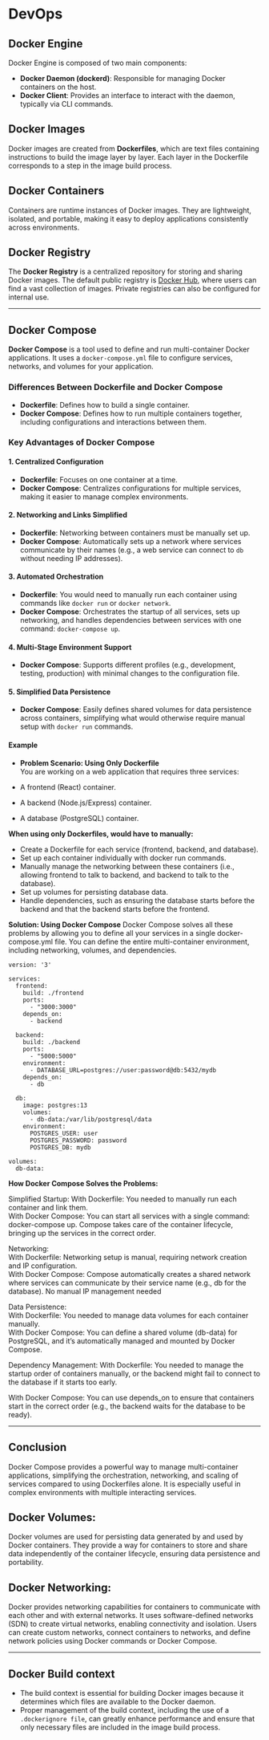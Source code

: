 # DevOps

## Docker Engine
Docker Engine is composed of two main components:
- **Docker Daemon (dockerd)**: Responsible for managing Docker containers on the host.
- **Docker Client**: Provides an interface to interact with the daemon, typically via CLI commands.

## Docker Images
Docker images are created from **Dockerfiles**, which are text files containing instructions to build the image layer by layer. Each layer in the Dockerfile corresponds to a step in the image build process.

## Docker Containers
Containers are runtime instances of Docker images. They are lightweight, isolated, and portable, making it easy to deploy applications consistently across environments.

## Docker Registry
The **Docker Registry** is a centralized repository for storing and sharing Docker images. The default public registry is [Docker Hub](https://hub.docker.com), where users can find a vast collection of images. Private registries can also be configured for internal use.

---

## Docker Compose
**Docker Compose** is a tool used to define and run multi-container Docker applications. It uses a `docker-compose.yml` file to configure services, networks, and volumes for your application.

### Differences Between Dockerfile and Docker Compose

- **Dockerfile**: Defines how to build a single container.
- **Docker Compose**: Defines how to run multiple containers together, including configurations and interactions between them.

### Key Advantages of Docker Compose

#### 1. Centralized Configuration
- **Dockerfile**: Focuses on one container at a time.
- **Docker Compose**: Centralizes configurations for multiple services, making it easier to manage complex environments.

#### 2. Networking and Links Simplified
- **Dockerfile**: Networking between containers must be manually set up.
- **Docker Compose**: Automatically sets up a network where services communicate by their names (e.g., a web service can connect to `db` without needing IP addresses).

#### 3. Automated Orchestration
- **Dockerfile**: You would need to manually run each container using commands like `docker run` or `docker network`.
- **Docker Compose**: Orchestrates the startup of all services, sets up networking, and handles dependencies between services with one command: `docker-compose up`.

#### 4. Multi-Stage Environment Support
- **Docker Compose**: Supports different profiles (e.g., development, testing, production) with minimal changes to the configuration file.

#### 5. Simplified Data Persistence
- **Docker Compose**: Easily defines shared volumes for data persistence across containers, simplifying what would otherwise require manual setup with `docker run` commands.

#### Example  
- **Problem Scenario: Using Only Dockerfile**   
You are working on a web application that requires three services:

- A frontend (React) container.
- A backend (Node.js/Express) container.
- A database (PostgreSQL) container.  

**When using only Dockerfiles,  would have to manually:**

- Create a Dockerfile for each service (frontend, backend, and database).
- Set up each container individually with docker run commands.
- Manually manage the networking between these containers (i.e., allowing frontend to talk to backend, and backend to talk to the database).
- Set up volumes for persisting database data.
- Handle dependencies, such as ensuring the database starts before the backend and that the backend starts before the frontend.

**Solution: Using Docker Compose**
Docker Compose solves all these problems by allowing you to define all your services in a single docker-compose.yml file. You can define the entire multi-container environment, including networking, volumes, and dependencies.

```
version: '3'

services:
  frontend:
    build: ./frontend
    ports:
      - "3000:3000"
    depends_on:
      - backend

  backend:
    build: ./backend
    ports:
      - "5000:5000"
    environment:
      - DATABASE_URL=postgres://user:password@db:5432/mydb
    depends_on:
      - db

  db:
    image: postgres:13
    volumes:
      - db-data:/var/lib/postgresql/data
    environment:
      POSTGRES_USER: user
      POSTGRES_PASSWORD: password
      POSTGRES_DB: mydb

volumes:
  db-data:
```

**How Docker Compose Solves the Problems:**

Simplified Startup: 
With Dockerfile: You needed to manually run each container and link them.  
With Docker Compose: You can start all services with a single command: docker-compose up. Compose takes care of the container lifecycle, bringing up the services in the correct order.  

Networking:  
With Dockerfile: Networking setup is manual, requiring network creation and IP configuration.  
With Docker Compose: Compose automatically creates a shared network where services can communicate by their service name (e.g., db for the database). No manual IP management needed

Data Persistence:  
With Dockerfile: You needed to manage data volumes for each container manually.   
With Docker Compose: You can define a shared volume (db-data) for PostgreSQL, and it’s automatically managed and mounted by Docker Compose.  

Dependency Management:  With Dockerfile: You needed to manage the startup order of containers manually, or the backend might fail to connect to the database if it starts too early.  

With Docker Compose: You can use depends_on to ensure that containers start in the correct order (e.g., the backend waits for the database to be ready).  





---

## Conclusion
Docker Compose provides a powerful way to manage multi-container applications, simplifying the orchestration, networking, and scaling of services compared to using Dockerfiles alone. It is especially useful in complex environments with multiple interacting services.

## Docker Volumes:
Docker volumes are used for persisting data generated by and used by Docker containers. They provide a way for containers to store and share data independently of the container lifecycle, ensuring data persistence and portability.  

## Docker Networking:
Docker provides networking capabilities for containers to communicate with each other and with external networks. It uses software-defined networks (SDN) to create virtual networks, enabling connectivity and isolation. Users can create custom networks, connect containers to networks, and define network policies using Docker commands or Docker Compose.  

---

## Docker Build context  
- The build context is essential for building Docker images because it determines which files are available to the Docker daemon.
- Proper management of the build context, including the use of a `.dockerignore file`, can greatly enhance performance and ensure that only necessary files are included in the image build process.


